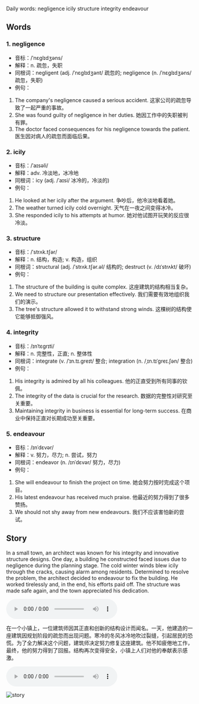 Daily words: negligence icily structure integrity endeavour

## Words
### 1. negligence
- 音标：/ˈnɛɡlɪdʒəns/ <span style="cursor: pointer;" onclick="document.getElementById('audio-player-1').play()"><i class="fas fa-volume-up"></i></span>
<audio id="audio-player-1" src="audios/words/negligence.mp3" style="display:none;"></audio>
- 解释：n. 疏忽，失职
- 同根词：negligent (adj. /ˈnɛɡlɪdʒənt/ 疏忽的; negligence (n. /ˈnɛɡlɪdʒəns/ 疏忽，失职)
- 例句：
1. The company's negligence caused a serious accident.
这家公司的疏忽导致了一起严重的事故。
2. She was found guilty of negligence in her duties.
她因工作中的失职被判有罪。
3. The doctor faced consequences for his negligence towards the patient.
医生因对病人的疏忽而面临后果。

### 2. icily
- 音标：/ˈaɪsəli/ <span style="cursor: pointer;" onclick="document.getElementById('audio-player-2').play()"><i class="fas fa-volume-up"></i></span>
<audio id="audio-player-2" src="audios/words/icily.mp3" style="display:none;"></audio>
- 解释：adv. 冷淡地，冰冷地
- 同根词：icy (adj. /ˈaɪsi/ 冰冷的，冷淡的)
- 例句：
1. He looked at her icily after the argument.
争吵后，他冷淡地看着她。
2. The weather turned icily cold overnight.
天气在一夜之间变得冰冷。
3. She responded icily to his attempts at humor.
她对他试图开玩笑的反应很冷淡。

### 3. structure
- 音标：/ˈstrʌk.tʃər/ <span style="cursor: pointer;" onclick="document.getElementById('audio-player-3').play()"><i class="fas fa-volume-up"></i></span>
<audio id="audio-player-3" src="audios/words/structure.mp3" style="display:none;"></audio>
- 解释：n. 结构，构造; v. 构造，组织
- 同根词：structural (adj. /ˈstrʌk.tʃər.əl/ 结构的; destruct (v. /dɪˈstrʌkt/ 破坏)
- 例句：
1. The structure of the building is quite complex.
这座建筑的结构相当复杂。
2. We need to structure our presentation effectively.
我们需要有效地组织我们的演示。
3. The tree's structure allowed it to withstand strong winds.
这棵树的结构使它能够抵御强风。

### 4. integrity
- 音标：/ɪnˈtɛɡrɪti/ <span style="cursor: pointer;" onclick="document.getElementById('audio-player-4').play()"><i class="fas fa-volume-up"></i></span>
<audio id="audio-player-4" src="audios/words/integrity.mp3" style="display:none;"></audio>
- 解释：n. 完整性，正直; n. 整体性
- 同根词：integrate (v. /ˈɪn.tɪ.ɡreɪt/ 整合; integration (n. /ˌɪn.tɪˈɡreɪ.ʃən/ 整合)
- 例句：
1. His integrity is admired by all his colleagues.
他的正直受到所有同事的钦佩。
2. The integrity of the data is crucial for the research.
数据的完整性对研究至关重要。
3. Maintaining integrity in business is essential for long-term success.
在商业中保持正直对长期成功至关重要。

### 5. endeavour
- 音标：/ɪnˈdɛvər/ <span style="cursor: pointer;" onclick="document.getElementById('audio-player-5').play()"><i class="fas fa-volume-up"></i></span>
<audio id="audio-player-5" src="audios/words/endeavour.mp3" style="display:none;"></audio>
- 解释：v. 努力，尽力; n. 尝试，努力
- 同根词：endeavor (n. /ɪnˈdɛvər/ 努力，尽力)
- 例句：
1. She will endeavour to finish the project on time.
她会努力按时完成这个项目。
2. His latest endeavour has received much praise.
他最近的努力得到了很多赞扬。
3. We should not shy away from new endeavours.
我们不应该害怕新的尝试。

## Story
In a small town, an architect was known for his integrity and innovative structure designs. One day, a building he constructed faced issues due to negligence during the planning stage. The cold winter winds blew icily through the cracks, causing alarm among residents. Determined to resolve the problem, the architect decided to endeavour to fix the building. He worked tirelessly and, in the end, his efforts paid off. The structure was made safe again, and the town appreciated his dedication.

<audio controls>
  <source src="https://files.dwong.top/story/2024-11-03-english.mp3" type="audio/mpeg">
  你的浏览器不支持音频元素。
</audio>
  

在一个小镇上，一位建筑师因其正直和创新的结构设计而闻名。一天，他建造的一座建筑因规划阶段的疏忽而出现问题。寒冷的冬风冰冷地吹过裂缝，引起居民的恐慌。为了全力解决这个问题，建筑师决定努力修复这座建筑。他不知疲倦地工作，最终，他的努力得到了回报。结构再次变得安全，小镇上人们对他的奉献表示感激。

<audio controls>
  <source src="https://files.dwong.top/story/2024-11-03-chinese.mp3" type="audio/mpeg">
  你的浏览器不支持音频元素。
</audio>
  

![story](https://files.dwong.top/images/2024-11-03.png)

